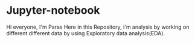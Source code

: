 # Jupyter-notebook
Hi everyone, I'm Paras 
Here in this Repository, i'm analysis by working on different different data by using Exploratory data analysis(EDA). 

